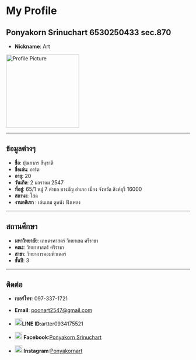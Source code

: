 # **My Profile**

## **Ponyakorn Srinuchart 6530250433 sec.870**
- **Nickname**: Art

<img src="New folder (2)/445369519_2201649523514824_6493790615028912669_n.jpg" alt="Profile Picture" width="200px" />

---

## **ข้อมูลต่างๆ**
- **ชื่อ**: ปุณยากร สีนุชาติ  
- **ชื่อเล่น**: อาร์ต  
- **อายุ**: 20  
- **วันเกิด**: 2 มกราคม 2547
- **ที่อยู่**: 65/1 หมู่ 7 ตำบล บางมัญ อำเภอ เมือง จังหวัด สิงห์บุรี 16000
- **สถานะ**: โสด
- **งานอดิเรก** : เล่นเกม ดูหนัง ฟังเพลง

---

## **สถานศึกษา**
- **มหาวิทยาลัย**: เกษตรศาสตร์ วิทยาเขต ศรีราชา  
- **คณะ**: วิทยาศาสตร์ ศรีราชา  
- **สาขา**: วิทยาการคอมพิวเตอร์  
- **ชั้นปี**: 3  

---

## **ติดต่อ**
- **เบอร์โทร**: 097-337-1721  
- **Email**: [poonart2547@gmail.com](mailto:poonart2547@gmail.com)  

- <img src="https://upload.wikimedia.org/wikipedia/commons/4/41/LINE_logo.svg" alt="LINE Icon" width="20"/>**LINE ID**:artter0934175521  

- <img src="https://upload.wikimedia.org/wikipedia/commons/1/1b/Facebook_icon.svg" alt="Facebook Icon" width="20"/>  **Facebook**:[Ponyakorn Srinuchart](https://facebook.com)  

- <img src="https://upload.wikimedia.org/wikipedia/commons/a/a5/Instagram_icon.png" alt="Instagram Icon" width="20"/>  **Instagram**:[Ponyakornart](https://instagram.com/ponyakornart)  


  
